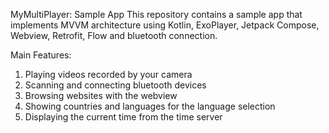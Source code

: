 MyMultiPlayer: Sample App
This repository contains a sample app that implements MVVM architecture using Kotlin, ExoPlayer, Jetpack Compose, Webview, Retrofit, Flow and bluetooth connection.

Main Features:
1. Playing videos recorded by your camera
2. Scanning and connecting bluetooth devices
3. Browsing websites with the webview
4. Showing countries and languages for the language selection
5. Displaying the current time from the time server
